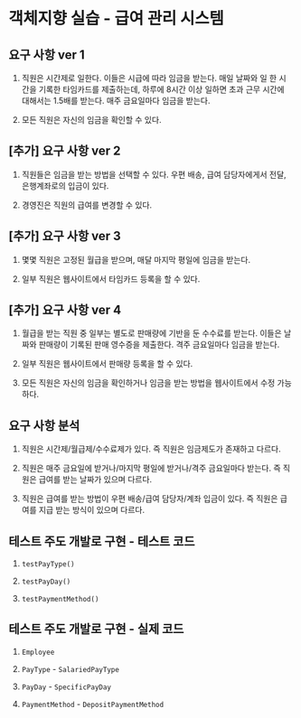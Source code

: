 # 객체지향 실습 - 급여 관리 시스템

## 요구 사항 ver 1

1. 직원은 시간제로 일한다. 이들은 시급에 따라 임금을 받는다. 매일 날짜와 일 한 시간을 기록한 타임카드를 제출하는데, 하루에 8시간 이상 일하면 초과 근무 시간에 대해서는 1.5배를 받는다. 매주 금요일마다 임금을 받는다.

2. 모든 직원은 자신의 임금을 확인할 수 있다.

## [추가] 요구 사항 ver 2

1. 직원들은 임금을 받는 방법을 선택할 수 있다. 우편 배송, 급여 담당자에게서 전달, 은행계좌로의 입금이 있다.

2. 경영진은 직원의 급여를 변경할 수 있다.

## [추가] 요구 사항 ver 3

1. 몇몇 직원은 고정된 월급을 받으며, 매달 마지막 평일에 임금을 받는다.

2. 일부 직원은 웹사이트에서 타임카드 등록을 할 수 있다.

## [추가] 요구 사항 ver 4

1. 월급을 받는 직원 중 일부는 별도로 판매량에 기반을 둔 수수료를 받는다. 이들은 날짜와 판매량이 기록된 판매 영수증을 제출한다. 격주 금요일마다 임금을 받는다.

2. 일부 직원은 웹사이트에서 판매량 등록을 할 수 있다.

3. 모든 직원은 자신의 임금을 확인하거나 임금을 받는 방법을 웹사이트에서 수정 가능하다.

## 요구 사항 분석

1. 직원은 시간제/월급제/수수료제가 있다. 즉 직원은 임금제도가 존재하고 다르다.

2. 직원은 매주 금요일에 받거나/마지막 평일에 받거나/격주 금요일마다 받는다. 즉 직원은 급여를 받는 날짜가 있으며 다르다.

3. 직원은 급여를 받는 방법이 우편 배송/급여 담당자/계좌 입금이 있다. 즉 직원은 급여를 지급 받는 방식이 있으며 다르다.

## 테스트 주도 개발로 구현 - 테스트 코드

1. `testPayType()`

2. `testPayDay()`

3. `testPaymentMethod()`

## 테스트 주도 개발로 구현 - 실제 코드

1. `Employee`

2. `PayType` - `SalariedPayType`

3. `PayDay` - `SpecificPayDay`

4. `PaymentMethod` - `DepositPaymentMethod`
